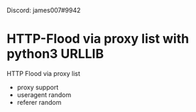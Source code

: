 Discord: james007#9942
# HTTP-Flood via proxy list with python3 URLLIB
HTTP Flood via proxy list
* proxy support
* useragent random
* referer random
